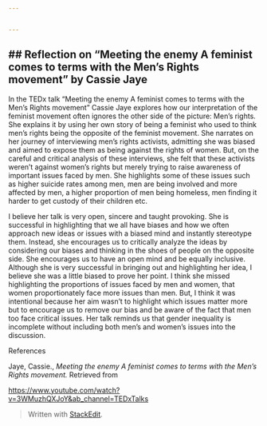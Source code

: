 ```yaml
---


---
```


<h2 id="reflection-on-meeting-the-enemy-a-feminist-comes-to-terms-with-the-mens-rights-movement-by-cassie-jaye">## Reflection on “Meeting the enemy A feminist comes to terms with the Men’s Rights movement” by Cassie Jaye</h2>
<p>In the TEDx talk “Meeting the enemy A feminist comes to terms with the Men’s Rights movement” Cassie Jaye explores how our interpretation of the feminist movement often ignores the other side of the picture: Men’s rights. She explains it by using her own story of being a feminist who used to think men’s rights being the opposite of the feminist movement. She narrates on her journey of interviewing men’s rights activists, admitting she was biased and aimed to expose them as being against the rights of women. But, on the careful and critical analysis of these interviews, she felt that these activists weren’t against women’s rights but merely trying to raise awareness of important issues faced by men. She highlights some of these issues such as higher suicide rates among men, men are being involved and more affected by men, a higher proportion of men being homeless, men finding it harder to get custody of their children etc.</p>
<p>I believe her talk is very open, sincere and taught provoking. She is successful in highlighting that we all have biases and how we often approach new ideas or issues with a biased mind and instantly stereotype them. Instead, she encourages us to critically analyze the ideas by considering our biases and thinking in the shoes of people on the opposite side. She encourages us to have an open mind and be equally inclusive. Although she is very successful in bringing out and highlighting her idea, I believe she was a little biased to prove her point. I think she missed highlighting the proportions of issues faced by men and women, that women proportionately face more issues than men. But, I think it was intentional because her aim wasn’t to highlight which issues matter more but to encourage us to remove our bias and be aware of the fact that men too face critical issues. Her talk reminds us that gender inequality is incomplete without including both men’s and women’s issues into the discussion.</p>
<p>References</p>
<p>Jaye, Cassie.,  <em>Meeting the enemy A feminist comes to terms with the Men’s Rights movement.</em> Retrieved from</p>
<p><a href="https://www.youtube.com/watch?v=3WMuzhQXJoY&amp;ab_channel=TEDxTalks">https://www.youtube.com/watch?v=3WMuzhQXJoY&amp;ab_channel=TEDxTalks</a></p>
<blockquote>
<p>Written with <a href="https://stackedit.io/">StackEdit</a>.</p>
</blockquote>

